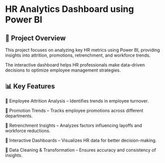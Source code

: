 # HR Analytics Dashboard using Power BI

## 📌 Project Overview

This project focuses on analyzing key HR metrics using Power BI, providing insights into attrition, promotions, retrenchment, and workforce trends. 

The interactive dashboard helps HR professionals make data-driven decisions to optimize employee management strategies.

## 📊 Key Features

📌 Employee Attrition Analysis – Identifies trends in employee turnover.

📌 Promotion Trends – Tracks employee promotions across different departments.

📌 Retrenchment Insights – Analyzes factors influencing layoffs and workforce reductions.

📌 Interactive Dashboards – Visualizes HR data for better decision-making.

📌 Data Cleaning & Transformation – Ensures accuracy and consistency of insights.
